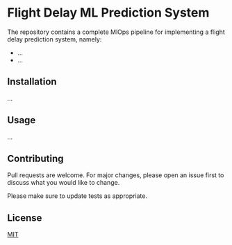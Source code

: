 # Flight Delay ML Prediction System

The repository contains a complete MlOps pipeline for implementing a flight delay prediction system, namely:
* ...
* ...

## Installation

...

## Usage

...

## Contributing
Pull requests are welcome. For major changes, please open an issue first to discuss what you would like to change.

Please make sure to update tests as appropriate.

## License
[MIT](https://choosealicense.com/licenses/mit/)
